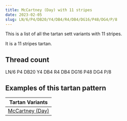 ```yaml
---
title: McCartney (Day) with 11 stripes
date: 2023-02-05
slug: LN/6/P4/DB20/Y4/DB4/R4/DB4/DG16/P48/DG4/P/8
---
```

This is a list of all the tartan sett variants with 11 stripes.

It is a 11 stripes tartan.


## Thread count
LN/6 P4 DB20 Y4 DB4 R4 DB4 DG16 P48 DG4 P/8

## Examples of this tartan pattern

| Tartan Variants |
|---------------|
| [McCartney (Day)](/variants/ln/6/p4/db20/y4/db4/r4/db4/dg16/p48/dg4/p/8-db000030-dg003000-lne0e0e0-p800080-rc00000-yf0c000)||
